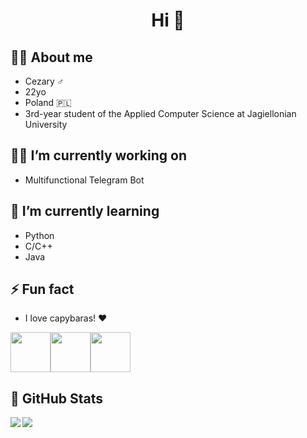 <h1 align="center">Hi 👋</h1>



## 🙋‍♂️ About me
- Cezary ♂️
- 22yo
- Poland 🇵🇱
- 3rd-year student of the Applied Computer Science at Jagiellonian University 


## 🧑‍💻 I’m currently working on
- Multifunctional Telegram Bot
<!--- - Argon One Fan Mode Changer --->


## 🔭 I’m currently learning
- Python
- C/C++
- Java

## ⚡ Fun fact
- I love capybaras! ❤️

<img src="https://img.freepik.com/free-icon/capybara_318-232704.jpg" width="64" height="64"><img src="https://img.freepik.com/free-icon/capybara_318-232704.jpg" width="64" height="64"><img src="https://img.freepik.com/free-icon/capybara_318-232704.jpg" width="64" height="64">


## 📃 GitHub Stats</summary>

<img align="left" src="https://github-readme-stats.vercel.app/api?username=Cezary924&theme=github_dark&show_icons=true" />
<img align="left" src="https://github-readme-stats.vercel.app/api/top-langs/?username=Cezary924&theme=github_dark&show_icons=true" />
